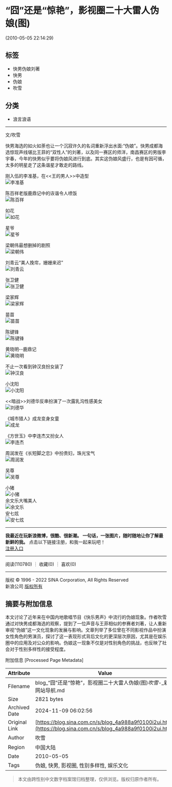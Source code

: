 # “囧”还是“惊艳”，影视圈二十大雷人伪娘(图)

(2010-05-05 22:14:29)

## 标签

- 快男伪娘刘著
- 快男
- 伪娘
- 吹雪

## 分类

- 浪言浪语

---

文/吹雪

快男海选的如火如荼也让一个沉寂许久的名词重新浮出水面:“伪娘”。快男成都海选惊现声线堪比王菲的“双性人”的刘著，以及同一赛区的师洋，南昌赛区的男版李宇春，今年的快男似乎要将伪娘风进行到底。其实这伪娘风盛行，也是有因可循，太多的明星走了这条谐星才敢走的路线。

刚入伍的李准基，在<<王的男人>>中造型  
![李准基](http://s4/middle/4a988a9fh85da3625c813&690)

陈百祥老版鹿鼎记中的诙谐令人喷饭  
![陈百祥](http://s13/middle/4a988a9fh85d9f83041dc&690)

如花  
![如花](http://s9/middle/4a988a9fh85da35086158&690)

星爷  
![星爷](http://s4/middle/4a988a9fh73c8fce0e133&690)

梁朝伟最想删掉的剧照  
![梁朝伟](http://s9/middle/4a988a9fh85da35361b98&690)

刘青云“美人挽帘，姗姗来迟”  
![刘青云](http://s6/middle/4a988a9fh85dac0019435&690)

张卫健  
![张卫健](http://s9/middle/4a988a9fh73c8fcce7998&690)

梁家辉  
![梁家辉](http://s15/middle/4a988a9fh85d998d520ae&690)

苗苗  
![苗苗](http://s7/middle/4a988a9fh85da3554ad76&690)

陈键锋  
![陈键锋](http://s15/middle/4a988a9fh85da34da873e&690)

黄晓明--鹿鼎记  
![黄晓明](http://s15/middle/4a988a9fh85da34da873e&690)

不止一次看到钟汉良扮女装了  
![钟汉良](http://s6/middle/4a988a9fh73c8fcd7a5f5&690)

小沈阳  
![小沈阳](http://s5/middle/4a988a9fh85d9b8f04834&690)

<<暗战>>刘德华反串扮演了一次露乳沟性感美女  
![刘德华](http://s9/middle/4a988a9fh85d99930c358&690)

《城市猎人》成龙变身女童  
![成龙](http://s7/middle/4a988a9fh85d98097cfd6&690)

《方世玉》中李连杰又扮女人  
![李连杰](http://s6/middle/4a988a9fh85d9a16a78d5&690)

周润发在《长短脚之恋》中扮贵妇，珠光宝气  
![周润发](http://s1/middle/4a988a9fh85d9def93050&690)

吴尊  
![吴尊](http://s15/middle/4a988a9fh85d9decb659e&690)

小猪  
![小猪](http://s12/middle/4a988a9fh85d9de6fe30b&690)  
余文乐大嘴美人  
![余文乐](http://s11/middle/4a988a9fh85d9e167066a&690)  
安七炫  
![安七炫](http://s6/middle/4a988a9fh85da36351255&690)

---

**我最近在玩新浪微博，很酷、很新潮。 一句话，一张图片，随时随地让你了解最新鲜的我。** 点击以下链接注册，和我一起来玩吧！  
[注册入口](http://t.sina.com.cn/invite/att_reqback.php?code=1251510943)

---

阅读(110780) ┊ 收藏(0) ┊ 喜欢(0)

---

版权 © 1996 - 2022 SINA Corporation, All Rights Reserved  
新浪公司 [版权所有](//www.sina.com.cn/intro/copyright.shtml)

## 摘要与附加信息

<!-- tcd_abstract -->
本文讨论了近年来在中国内地歌唱节目《快乐男声》中流行的伪娘现象。作者吹雪通过对快男成都海选的观察，提到了一位声音与王菲相似的参赛者刘著，让人重新审视“伪娘”这一文化现象的发展与影响。文章列举了多位曾在不同影视作品中扮演女性角色的男演员，探讨了这一表现形式背后文化的更深层次原因，尤其是在娱乐圈中的应用及对公众的影响。伪娘这一现象不仅是对性别角色的挑战，也反映了社会对于性别多样性的接受程度。
<!-- tcd_abstract_end -->

附加信息 [Processed Page Metadata]

| Attribute       | Value                                  |
|-----------------|----------------------------------------|
| Filename        | blog_“囧”还是“惊艳”，影视圈二十大雷人伪娘(图)_吹雪_-_新浪网站导航.md                             |
| Size            | 2821 bytes                           |
| Archived Date   | 2024-11-09 06:02:56                             |
| Original Link   | [https://blog.sina.com.cn/s/blog_4a988a9f0100i2ui.html](https://blog.sina.com.cn/s/blog_4a988a9f0100i2ui.html)                       |
| Author          | 吹雪                               |
| Region          | 中国大陆                               |
| Date            | 2010-05-05                                 |
| Tags            | 伪娘, 快男, 影视圈, 性别多样性, 娱乐文化                                 |
>
> 本文由跨性别中文数字档案馆归档整理，仅供浏览。版权归原作者所有。
>